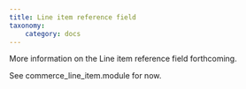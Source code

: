 ```yaml
---
title: Line item reference field
taxonomy:
    category: docs
---
```


More information on the Line item reference field forthcoming.

See commerce_line_item.module for now.